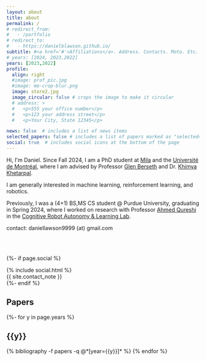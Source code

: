 ```yaml
---
layout: about
title: about
permalink: /
# redirect_from:
#   - /portfolio
# redirect_to:
#   - https://danielblawson.github.io/
subtitle: #<a href='#'>Affiliations</a>. Address. Contacts. Moto. Etc.
# years: [2024, 2023,2022]
years: [2023,2022]
profile:
  align: right
  #image: prof_pic.jpg
  #image: me-crop-blur.png
  image: store2.jpg
  image_circular: false # crops the image to make it circular
  # address: >
  #   <p>555 your office number</p>
  #   <p>123 your address street</p>
  #   <p>Your City, State 12345</p>

news: false  # includes a list of news items
selected_papers: false # includes a list of papers marked as "selected={true}"
social: true  # includes social icons at the bottom of the page
---
```


Hi, I'm Daniel. Since Fall 2024, I am a PhD student at [Mila](https://mila.quebec/en) and the [Université de Montréal](https://www.umontreal.ca/), where I am advised by Professor [Glen Berseth](https://neo-x.github.io/) and Dr. [Khimya Khetarpal](https://kkhetarpal.github.io/).

I am generally interested in machine learning, reinforcement learning, and robotics. 

Previously, I was a (4+1) BS,MS CS student @ Purdue University, graduating in Spring 2024, where I worked on research with Professor [Ahmed Qureshi](https://qureshiahmed.github.io/) in the [Cognitive Robot Autonomy & Learning Lab](https://corallab.net/).

contact: daniellawson9999 (at) gmail.com


<br>
<br>

<!-- Social -->
{%- if page.social %}
<div class="social">
  <div class="contact-icons">
  {% include social.html %}
  </div>

  <div class="contact-note">
    {{ site.contact_note }}
  </div>
  
</div>
{%- endif %}



## Papers

<!-- _pages/publications.md -->

<div class="publications">

{%- for y in page.years %}
  <h2 class="year">{{y}}</h2>
  {% bibliography -f papers -q @*[year={{y}}]* %}
{% endfor %}

</div>
<!-- Other work can be found [here](https://scholar.google.com/citations?user=yboVGIIAAAAJ). -->

<br>

<!-- ## Paper Implementations
- [Online Decision Transformer](https://github.com/daniellawson9999/online-decision-transformer)
- [Gato for Control](https://github.com/daniellawson9999/gato-control), part of implementation for Manifold's Neko project -->

<!-- - include myprojects.html , add brackets  -->

<br>
